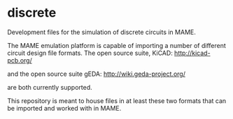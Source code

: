 # discrete
Development files for the simulation of discrete circuits in MAME.

The MAME emulation platform is capable of importing a number of different
circuit design file formats.  The open source suite, KiCAD:
http://kicad-pcb.org/

and the open source suite gEDA:
http://wiki.geda-project.org/

are both currently supported.

This repository is meant to house files in at least these two formats that can
be imported and worked with in MAME.
